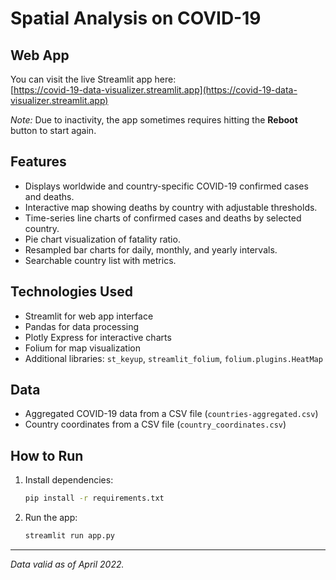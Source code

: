 # Spatial Analysis on COVID-19

## Web App

You can visit the live Streamlit app here:  
[https://covid-19-data-visualizer.streamlit.app](https://covid-19-data-visualizer.streamlit.app)

*Note:* Due to inactivity, the app sometimes requires hitting the **Reboot** button to start again.

## Features

- Displays worldwide and country-specific COVID-19 confirmed cases and deaths.
- Interactive map showing deaths by country with adjustable thresholds.
- Time-series line charts of confirmed cases and deaths by selected country.
- Pie chart visualization of fatality ratio.
- Resampled bar charts for daily, monthly, and yearly intervals.
- Searchable country list with metrics.

## Technologies Used

- Streamlit for web app interface
- Pandas for data processing
- Plotly Express for interactive charts
- Folium for map visualization
- Additional libraries: `st_keyup`, `streamlit_folium`, `folium.plugins.HeatMap`

## Data

- Aggregated COVID-19 data from a CSV file (`countries-aggregated.csv`)
- Country coordinates from a CSV file (`country_coordinates.csv`)

## How to Run

1. Install dependencies:
    ```bash
    pip install -r requirements.txt
    ```

2. Run the app:
    ```bash
    streamlit run app.py
    ```

---

*Data valid as of April 2022.*
